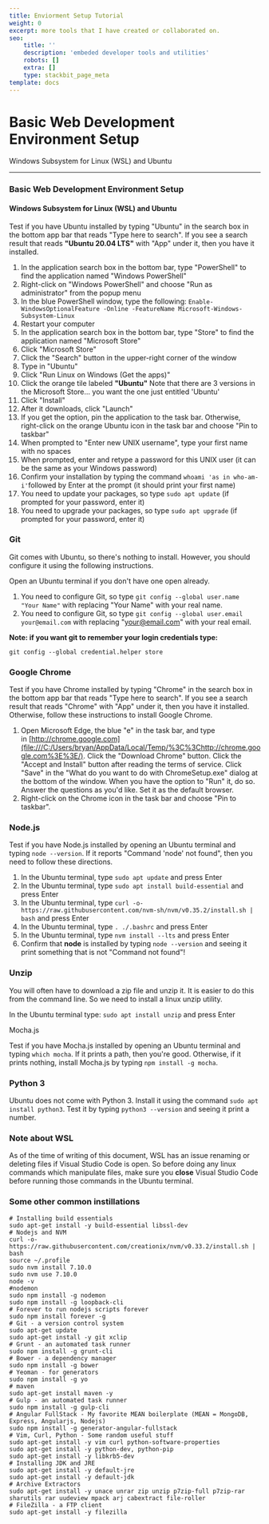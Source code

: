 ```yaml
---
title: Enviorment Setup Tutorial
weight: 0
excerpt: more tools that I have created or collaborated on.
seo:
    title: ''
    description: 'embeded developer tools and utilities'
    robots: []
    extra: []
    type: stackbit_page_meta
template: docs
---
```



Basic Web Development Environment Setup
=======================================

Windows Subsystem for Linux (WSL) and Ubuntu

* * * * *

### Basic Web Development Environment Setup

#### Windows Subsystem for Linux (WSL) and Ubuntu

 

Test if you have Ubuntu installed by typing "Ubuntu" in the search box in the bottom app bar that reads "Type here to search". If you see a search result that reads **"Ubuntu 20.04 LTS"** with "App" under it, then you have it installed.

 

1.  In the application search box in the bottom bar, type "PowerShell" to find the application named "Windows PowerShell"
2.  Right-click on "Windows PowerShell" and choose "Run as administrator" from the popup menu
3.  In the blue PowerShell window, type the following: `Enable-WindowsOptionalFeature -Online -FeatureName Microsoft-Windows-Subsystem-Linux`
4.  Restart your computer
5.  In the application search box in the bottom bar, type "Store" to find the application named "Microsoft Store"
6.  Click "Microsoft Store"
7.  Click the "Search" button in the upper-right corner of the window
8.  Type in "Ubuntu"
9.  Click "Run Linux on Windows (Get the apps)"
10. Click the orange tile labeled **"Ubuntu"** Note that there are 3 versions in the Microsoft Store... you want the one just entitled 'Ubuntu'
11. Click "Install"
12. After it downloads, click "Launch"
13. If you get the option, pin the application to the task bar. Otherwise, right-click on the orange Ubuntu icon in the task bar and choose "Pin to taskbar"
14. When prompted to "Enter new UNIX username", type your first name with no spaces
15. When prompted, enter and retype a password for this UNIX user (it can be the same as your Windows password)
16. Confirm your installation by typing the command `whoami 'as in who-am-i'`followed by Enter at the prompt (it should print your first name)
17. You need to update your packages, so type `sudo apt update` (if prompted for your password, enter it)
18. You need to upgrade your packages, so type `sudo apt upgrade` (if prompted for your password, enter it)

### Git

Git comes with Ubuntu, so there's nothing to install. However, you should configure it using the following instructions.

 Open an Ubuntu terminal if you don't have one open already.

1.  You need to configure Git, so type `git config --global user.name "Your Name"` with replacing "Your Name" with your real name.
2.  You need to configure Git, so type `git config --global user.email your@email.com` with replacing "<your@email.com>" with your real email.

**Note: if you want git to remember your login credentials type:**

```
git config --global credential.helper store
```

 

### Google Chrome

Test if you have Chrome installed by typing "Chrome" in the search box in the bottom app bar that reads "Type here to search". If you see a search result that reads "Chrome" with "App" under it, then you have it installed. Otherwise, follow these instructions to install Google Chrome.

 

1.  Open Microsoft Edge, the blue "e" in the task bar, and type in [http://chrome.google.com](file:///C:/Users/bryan/AppData/Local/Temp/%3C%3Chttp://chrome.google.com%3E%3E/). Click the "Download Chrome" button. Click the "Accept and Install" button after reading the terms of service. Click "Save" in the "What do you want to do with ChromeSetup.exe" dialog at the bottom of the window. When you have the option to "Run" it, do so. Answer the questions as you'd like. Set it as the default browser.
2.  Right-click on the Chrome icon in the task bar and choose "Pin to taskbar".

### Node.js

Test if you have Node.js installed by opening an Ubuntu terminal and typing `node --version`. If it reports "Command 'node' not found", then you need to follow these directions.

1.  In the Ubuntu terminal, type `sudo apt update` and press Enter
2.  In the Ubuntu terminal, type `sudo apt install build-essential` and press Enter
3.  In the Ubuntu terminal, type `curl -o- https://raw.githubusercontent.com/nvm-sh/nvm/v0.35.2/install.sh | bash` and press Enter
4.  In the Ubuntu terminal, type `. ./.bashrc` and press Enter
5.  In the Ubuntu terminal, type `nvm install --lts` and press Enter
6.  Confirm that **node** is installed by typing `node --version` and seeing it print something that is not "Command not found"!

### Unzip

You will often have to download a zip file and unzip it. It is easier to do this from the command line. So we need to install a linux unzip utility.

 In the Ubuntu terminal type: `sudo apt install unzip` and press Enter

 Mocha.js

Test if you have Mocha.js installed by opening an Ubuntu terminal and typing `which mocha`. If it prints a path, then you're good. Otherwise, if it prints nothing, install Mocha.js by typing `npm install -g mocha`.

 

### Python 3

Ubuntu does not come with Python 3. Install it using the command `sudo apt install python3`. Test it by typing `python3 --version` and seeing it print a number.

 

### Note about WSL

 

As of the time of writing of this document, WSL has an issue renaming or deleting files if Visual Studio Code is open. So before doing any linux commands which manipulate files, make sure you **close** Visual Studio Code before running those commands in the Ubuntu terminal.

 

### Some other common instillations

```
# Installing build essentials
sudo apt-get install -y build-essential libssl-dev
# Nodejs and NVM
curl -o- https://raw.githubusercontent.com/creationix/nvm/v0.33.2/install.sh | bash
source ~/.profile
sudo nvm install 7.10.0
sudo nvm use 7.10.0
node -v
#nodemon
sudo npm install -g nodemon
sudo npm install -g loopback-cli
# Forever to run nodejs scripts forever
sudo npm install forever -g
# Git - a version control system
sudo apt-get update
sudo apt-get install -y git xclip
# Grunt - an automated task runner
sudo npm install -g grunt-cli
# Bower - a dependency manager
sudo npm install -g bower
# Yeoman - for generators
sudo npm install -g yo
# maven
sudo apt-get install maven -y
# Gulp - an automated task runner
sudo npm install -g gulp-cli
# Angular FullStack - My favorite MEAN boilerplate (MEAN = MongoDB, Express, Angularjs, Nodejs)
sudo npm install -g generator-angular-fullstack
# Vim, Curl, Python - Some random useful stuff
sudo apt-get install -y vim curl python-software-properties
sudo apt-get install -y python-dev, python-pip
sudo apt-get install -y libkrb5-dev
# Installing JDK and JRE
sudo apt-get install -y default-jre
sudo apt-get install -y default-jdk
# Archive Extractors
sudo apt-get install -y unace unrar zip unzip p7zip-full p7zip-rar sharutils rar uudeview mpack arj cabextract file-roller
# FileZilla - a FTP client
sudo apt-get install -y filezilla
```
